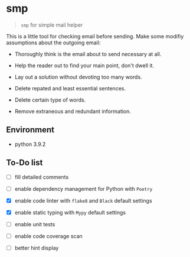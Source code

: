 # smp

> `smp` for simple mail helper

This is a little tool for checking email before sending. Make some modifiy
assumptions about the outgoing email:

- Thoroughly think is the email about to send necessary at all.

- Help the reader out to find your main point, don't dwell it.

- Lay out a solution without devoting too many words.

- Delete repated and least essential sentences.

- Delete certain type of words.

- Remove extraneous and redundant information.

## Environment

- python 3.9.2

## To-Do list

- [ ] fill detailed comments

- [ ] enable dependency management for Python with `Poetry`

- [x] enable code linter with `flake8` and `Black` default settings

- [x] enable static typing with `Mypy` default settings

- [ ] enable unit tests

- [ ] enable code coverage scan

- [ ] better hint display
